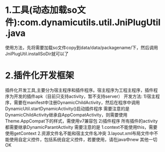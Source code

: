 # 1.工具(动态加载so文件):com.dynamicutils.util.JniPlugUtil.java
  使用方法，先将需要加载so文件copy到data/data/packagename/下，然后调用JniPlugUtil.installSoDir就可以了
# 2.插件化开发框架
  插件化开发工具,主要分为宿主程序和插件程序。宿主程序为工程主程序，插件程序为开发的插件apk（目前只支持activity，暂不支持server）
  开发方法:
  1)宿主程序，需要在manifest中注册DynamicChildActivity，然后在程序中调用DynamicUtil.startDynamicActivity()启动插件程序
        需要注意的是DynamicChildActivity继承自AppCompatActivity，则需要使用Theme.AppCompat下的样式，需使用v7兼容包
  2)插件程序
       所有插件的activity都需要继承DynamicParantActivity
       需要注意的是
       1.context不能使用this，需要使用getContext
       2.资源文件名不能和宿主文件名冲突
       3.layout.xml布局文件中不能使用自定义控件，包括系统自定义控件，若要使用，请在java中new
       其他一切OK
  
  
